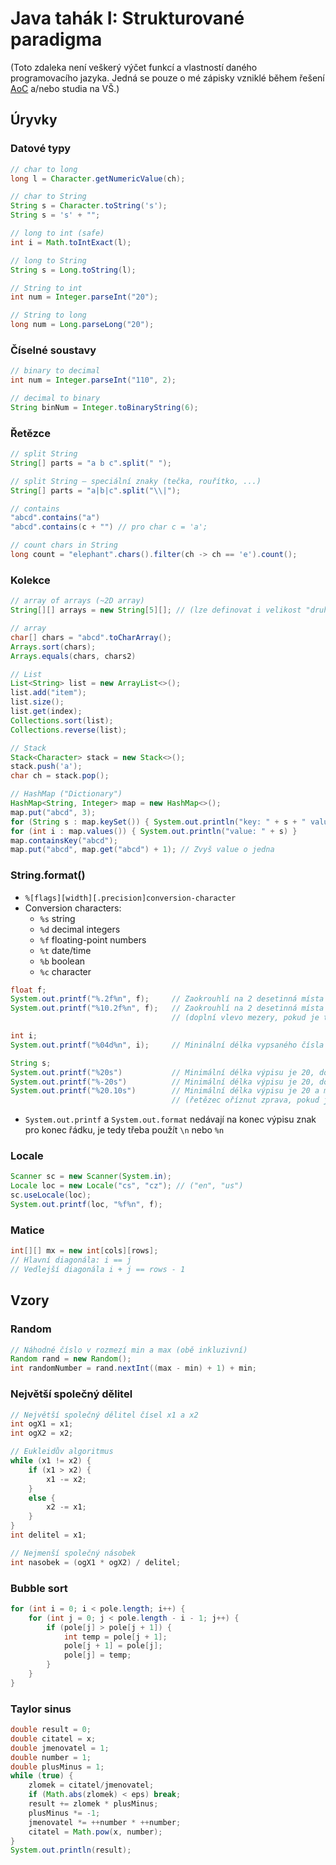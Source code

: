 # Java tahák I: Strukturované paradigma

(Toto zdaleka není veškerý výčet funkcí a vlastností daného programovacího jazyka. Jedná se pouze o&nbsp;mé zápisky vzniklé během řešení [AoC](https://github.com/RDMCz/AdventOfCode) a/nebo studia na VŠ.)

## Úryvky

### Datové typy

```java
// char to long
long l = Character.getNumericValue(ch);

// char to String
String s = Character.toString('s');
String s = 's' + "";

// long to int (safe)
int i = Math.toIntExact(l);

// long to String
String s = Long.toString(l);

// String to int
int num = Integer.parseInt("20");

// String to long
long num = Long.parseLong("20");
```

### Číselné soustavy

```java
// binary to decimal
int num = Integer.parseInt("110", 2);

// decimal to binary
String binNum = Integer.toBinaryString(6);
```

### Řetězce

```java
// split String
String[] parts = "a b c".split(" ");

// split String – speciální znaky (tečka, rouřítko, ...)
String[] parts = "a|b|c".split("\\|");

// contains
"abcd".contains("a")
"abcd".contains(c + "") // pro char c = 'a';

// count chars in String
long count = "elephant".chars().filter(ch -> ch == 'e').count();
```

### Kolekce

```java
// array of arrays (~2D array)
String[][] arrays = new String[5][]; // (lze definovat i velikost "druhé dimenze")

// array
char[] chars = "abcd".toCharArray();
Arrays.sort(chars);
Arrays.equals(chars, chars2)

// List
List<String> list = new ArrayList<>();
list.add("item");
list.size();
list.get(index);
Collections.sort(list);
Collections.reverse(list);

// Stack
Stack<Character> stack = new Stack<>();
stack.push('a');
char ch = stack.pop();

// HashMap ("Dictionary")
HashMap<String, Integer> map = new HashMap<>();
map.put("abcd", 3);
for (String s : map.keySet()) { System.out.println("key: " + s + " value: " + map.get(s)); }
for (int i : map.values()) { System.out.println("value: " + s) }
map.containsKey("abcd");
map.put("abcd", map.get("abcd") + 1); // Zvyš value o jedna
```

### String.format()

* `%[flags][width][.precision]conversion-character`
* Conversion characters:
  * `%s` string
  * `%d` decimal integers
  * `%f` floating-point numbers
  * `%t` date/time
  * `%b` boolean
  * `%c` character

```java
float f;
System.out.printf("%.2f%n", f);     // Zaokrouhlí na 2 desetinná místa
System.out.printf("%10.2f%n", f);   // Zaokrouhlí na 2 desetinná místa + minimální délka celého výpisu je 10
                                    // (doplní vlevo mezery, pokud je třeba)

int i;
System.out.printf("%04d%n", i);     // Mininální délka vypsaného čísla je 4 – doplní zleva nulami, pokud je třeba

String s;
System.out.printf("%20s")           // Minimální délka výpisu je 20, doplní zleva mezerami
System.out.printf("%-20s")          // Minimální délka výpisu je 20, doplní zprava mezerami
System.out.printf("%20.10s")        // Minimální délka výpisu je 20 a maximální délka řetězce je 10
                                    // (řetězec oříznut zprava, pokud je příliš dlouhý)
```

* `System.out.printf` a `System.out.format` nedávají na konec výpisu znak pro konec řádku, je tedy třeba použít `\n` nebo `%n`

### Locale

```java
Scanner sc = new Scanner(System.in);
Locale loc = new Locale("cs", "cz"); // ("en", "us")
sc.useLocale(loc);
System.out.printf(loc, "%f%n", f);
```

### Matice

```java
int[][] mx = new int[cols][rows];
// Hlavní diagonála: i == j
// Vedlejší diagonála i + j == rows - 1
```

## Vzory

### Random

```java
// Náhodné číslo v rozmezí min a max (obě inkluzivní)
Random rand = new Random();
int randomNumber = rand.nextInt((max - min) + 1) + min;
```

### Největší společný dělitel

```java
// Největší společný dělitel čísel x1 a x2
int ogX1 = x1;
int ogX2 = x2;

// Eukleidův algoritmus
while (x1 != x2) {
    if (x1 > x2) {
        x1 -= x2;
    }
    else {
        x2 -= x1;
    }
}
int delitel = x1;

// Nejmenší společný násobek
int nasobek = (ogX1 * ogX2) / delitel;
```

### Bubble sort

```java
for (int i = 0; i < pole.length; i++) {
    for (int j = 0; j < pole.length - i - 1; j++) {
        if (pole[j] > pole[j + 1]) {
            int temp = pole[j + 1];
            pole[j + 1] = pole[j];
            pole[j] = temp;
        }
    }
}
```

### Taylor sinus

```java
double result = 0;
double citatel = x;
double jmenovatel = 1;
double number = 1;
double plusMinus = 1;
while (true) {
    zlomek = citatel/jmenovatel;
    if (Math.abs(zlomek) < eps) break;
    result += zlomek * plusMinus;
    plusMinus *= -1;
    jmenovatel *= ++number * ++number;            
    citatel = Math.pow(x, number);
}
System.out.println(result);
```
